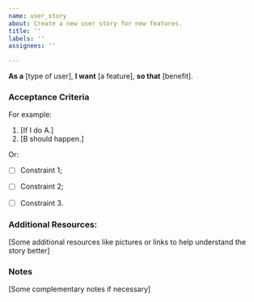 ```yaml
---
name: user_story
about: Create a new user story for new features.
title: ''
labels: ''
assignees: ''

---
```


**As a** [type of user], **I want** [a feature], **so that** [benefit].


### Acceptance Criteria

For example:
1. [If I do A.]
2. [B should happen.]

Or:
- [ ] Constraint 1;
- [ ] Constraint 2;
- [ ] Constraint 3.


### Additional Resources:

[Some additional resources like pictures or links to help understand the story better]


### Notes

[Some complementary notes if necessary]
